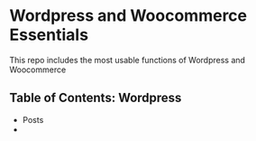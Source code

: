 # Wordpress and Woocommerce Essentials

This repo includes the most usable functions of Wordpress and Woocommerce

## Table of Contents: Wordpress

- Posts
- 
